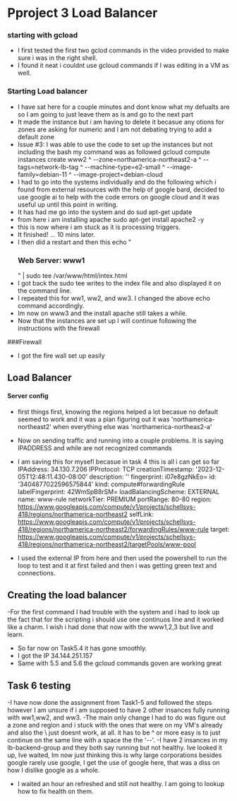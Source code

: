 # Pproject 3 Load Balancer

### starting with gcload
- I first tested the first two gclod commands in the video provided to make sure i was in the right shell.
- I found it neat i couldnt use gcloud commands if I was editing in a VM as well.
### Starting Load balancer 
- I have sat here for a couple minutes and dont know what my defualts are so I am going to just leave them as is and go to the next part
- It made the instance but i am having to delete it becasue any otions for zones are asking for numeric and I am not debating trying to add a default zone
- Issue #3: I was able to use the code to set up the instances but not including the bash my command was as followed
    gcloud compute instances create www2 ^
    --zone=northamerica-northeast2-a ^
    --tags=network-lb-tag ^
    --machine-type=e2-small ^
    --image-family=debian-11 ^
    --image-project=debian-cloud
- I had to go into the systems individually and do the following which i found from external resources with the help of google bard, decided to use google ai to help with the code errors on google cloud and it was useful up until this point in writing.
- It has had me go into the system and do 
    sud apt-get update 
- from here i am installing apache
    sudo apt-get install apache2 -y
- this is now where i am stuck as it is processing triggers.
- It finished! ... 10 mins later.
- I then did a restart and then this
    echo "<h3>Web Server: www1</h3>" | sudo tee /var/www/html/intex.html
- I got back the sudo tee writes to the index file and also displayed it on the command line. 
- I repeated this for ww1, ww2, and ww3. I changed the above echo command accordingly.
- Im now on www3 and the install apache still takes a while.
- Now that the instances are set up I will continue following the instructions with the firewall
  
###Firewall
- I got the fire wall set up easily

## Load Balancer

#### Server config

- first things first, knowing the regions helped a lot becasue no default seemed to work and it was a pian figuring out it was 'northamerica-northeast2' when everything else was 'northamerica-northeas2-a'
- Now on sending traffic and running into a couple problems. It is saying IPADDRESS and while are not recognized commands
- I am saving this for mysefl becasue in task 4 this is all i can get so far
    IPAddress: 34.130.7.206
    IPProtocol: TCP
    creationTimestamp: '2023-12-05T12:48:11.430-08:00'
    description: ''
    fingerprint: i07e8gzNkEo=
    id: '3404877022596575844'
    kind: compute#forwardingRule
    labelFingerprint: 42WmSpB8rSM=
    loadBalancingScheme: EXTERNAL
    name: www-rule
    networkTier: PREMIUM
    portRange: 80-80
    region: https://www.googleapis.com/compute/v1/projects/schellsys-418/regions/northamerica-northeast2
    selfLink: https://www.googleapis.com/compute/v1/projects/schellsys-418/regions/northamerica-northeast2/forwardingRules/www-rule
    target: https://www.googleapis.com/compute/v1/projects/schellsys-418/regions/northamerica-northeast2/targetPools/www-pool

- I used the external IP from here and then used the powershell to run the loop to test and it at first failed and then i was getting green text and connections.


## Creating the load balancer

-For the first command I had trouble with the system and i had to look up the fact that for the scripting i should use one continuos line and it worked like a charm. I wish i had done that now with the www1,2,3 but live and learn.
- So far now on Task5.4 it has gone smoothly.
- I got the IP 34.144.251.157
- Same with 5.5 and 5.6 the gcloud commands goven are working great

## Task 6 testing
-I have now done the assignment from Task1-5 and followed the steps however I am unsure if i am supposed to have 2 other insances fully running with ww1,ww2, and ww3. 
-The main only change I had to do was figure out a zone and region and i stuck with the ones that were on my VM's already and also the \ just doesnt work, at all. it has to be ^ or more easy is to just continue on the same line with a space the the '--'. 
-I have 2 insances in my lb-backend-group and they both say running but not healthy. Ive looked it up, Ive waited, Im now just thinking this is why large corporations besides google rarely use google, I get the use of google here, that was a diss on how I dislike google as a whole. 
- I waited an hour an refreshed and still not healthy. I am going to lookup how to fix health on them.

